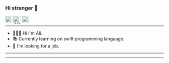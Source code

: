 ### Hi stranger 👋
<a href="https://www.instagram.com/alidemirtas7/">
  <img align="left" alt="Ali's Instagram" width="22px" src="https://cdn-icons-png.flaticon.com/512/87/87390.png" />
</a>

[<img align="left" alt="Ali's mail" width="25px" src="https://www.freepnglogos.com/uploads/email-logo-png-27.png"/>](mailto:alidemirtas7@gmail.com)

<a href="https://twitter.com/alidemirtas3">
  <img align="left" alt="Ali Demirtas | Twitter" width="22px" src="https://www.iconsdb.com/icons/preview/black/twitter-xxl.png" /></a>
<br/>
<hr>


- 🙋🏻‍♂️ Hi I'm Ali.
- 📚 Currently learning on swift programming language.
- 🔭 I'm looking for a job.
<hr>


<hr>


<!--
**admrts/admrts** is a ✨ _special_ ✨ repository because its `README.md` (this file) appears on your GitHub profile.

Here are some ideas to get you started:

- 🔭 I’m currently working on ...
- 🌱 I’m currently learning ...
- 👯 I’m looking to collaborate on ...
- 🤔 I’m looking for help with ...
- 💬 Ask me about ...
- 📫 How to reach me: ...
- 😄 Pronouns: ...
- ⚡ Fun fact: ...
--!>
